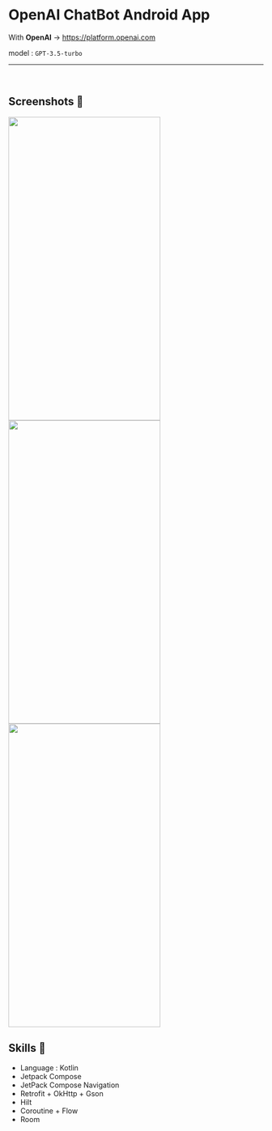# OpenAI ChatBot Android App

With <b>OpenAI</b>
-> https://platform.openai.com

model : `GPT-3.5-turbo`

<hr>

<br>

## Screenshots 📱
<img src ="https://github.com/xxria17/PromptEngineering/assets/41279544/5c311a79-bcbf-48f2-ac95-ffbfd583ef30" width="300" height="600"/>

<img src ="https://github.com/xxria17/PromptEngineering/assets/41279544/0668e745-8c66-46d6-ae9c-9987e1423c54" width="300" height="600"/>

<img src ="https://github.com/xxria17/PromptEngineering/assets/41279544/79994414-e296-43af-b4fa-fe53142122a1" width="300" height="600"/>


<br>

## Skills 🔨
- Language : Kotlin
- Jetpack Compose
- JetPack Compose Navigation
- Retrofit + OkHttp + Gson
- Hilt
- Coroutine + Flow
- Room

